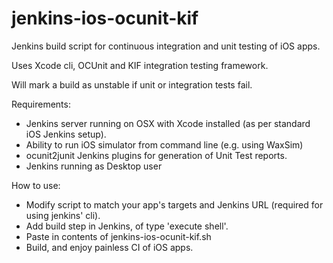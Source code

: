 jenkins-ios-ocunit-kif
======================

Jenkins build script for continuous integration and unit testing of iOS apps.

Uses Xcode cli, OCUnit and KIF integration testing framework.

Will mark a build as unstable if unit or integration tests fail.

Requirements:
* Jenkins server running on OSX with Xcode installed (as per standard iOS Jenkins setup).
* Ability to run iOS simulator from command line (e.g. using WaxSim)
* ocunit2junit Jenkins plugins for generation of Unit Test reports.
* Jenkins running as Desktop user
 
How to use:
* Modify script to match your app's targets and Jenkins URL (required for using jenkins' cli).
* Add build step in Jenkins, of type 'execute shell'.
* Paste in contents of jenkins-ios-ocunit-kif.sh
* Build, and enjoy painless CI of iOS apps.
